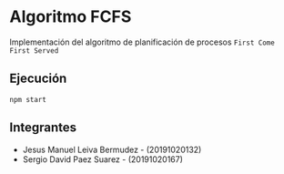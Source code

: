 # Algoritmo FCFS

Implementación del algoritmo de planificación de procesos `First Come First Served`

## Ejecución

`npm start`

## Integrantes

- Jesus Manuel Leiva Bermudez - (20191020132)
- Sergio David Paez Suarez - (20191020167)